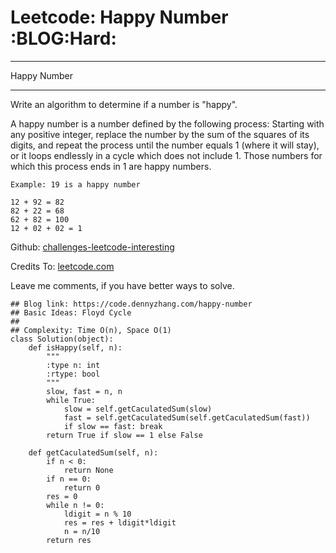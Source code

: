 # Leetcode: Happy Number     :BLOG:Hard:


---

Happy Number  

---

Write an algorithm to determine if a number is "happy".  

A happy number is a number defined by the following process: Starting with any positive integer, replace the number by the sum of the squares of its digits, and repeat the process until the number equals 1 (where it will stay), or it loops endlessly in a cycle which does not include 1. Those numbers for which this process ends in 1 are happy numbers.  

    Example: 19 is a happy number
    
    12 + 92 = 82
    82 + 22 = 68
    62 + 82 = 100
    12 + 02 + 02 = 1

Github: [challenges-leetcode-interesting](https://github.com/DennyZhang/challenges-leetcode-interesting/tree/master/happy-number)  

Credits To: [leetcode.com](https://leetcode.com/problems/happy-number/description/)  

Leave me comments, if you have better ways to solve.  

    ## Blog link: https://code.dennyzhang.com/happy-number
    ## Basic Ideas: Floyd Cycle
    ##
    ## Complexity: Time O(n), Space O(1)
    class Solution(object):
        def isHappy(self, n):
            """
            :type n: int
            :rtype: bool
            """
            slow, fast = n, n
            while True:
                slow = self.getCaculatedSum(slow)
                fast = self.getCaculatedSum(self.getCaculatedSum(fast))
                if slow == fast: break
            return True if slow == 1 else False
    
        def getCaculatedSum(self, n):
            if n < 0:
                return None
            if n == 0:
                return 0
            res = 0
            while n != 0:
                ldigit = n % 10
                res = res + ldigit*ldigit
                n = n/10
            return res